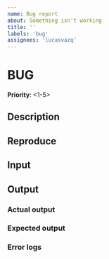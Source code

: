 ```yaml
---
name: Bug report
about: Something isn't working
title: ''
labels: 'bug'
assignees: 'lucasvazq'
---
```

# BUG

**Priority**: <1-5>

## Description
[//]: # (Description of the feature)

## Reproduce
[//]: # (Steps to reproduce the behavior:)
[//]: # (1 - bla)
[//]: # (2 - bla bla)
[//]: # (3 - bla bla bla)

## Input
[//]: # (Attach files or provide description of the inputs or code with titles separated in block)

## Output

### Actual output
[//]: # (Attach files or provide description of the output, except for the console logs, or code with titles separated in block)

### Expected output
[//]: # (Expected behavior)

### Error logs
[//]: # (Paste the error logs inside code blocks)
